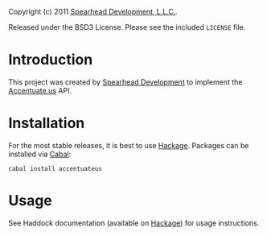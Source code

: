 Copyright (c) 2011 [Spearhead Development, L.L.C.](http://spearheaddev.com/).

Released under the BSD3 License. Please see the included `LICENSE` file.

Introduction
============
This project was created by [Spearhead Development](http://spearheaddev.com/) to
implement the [Accentuate.us](http://accentuate.us/) API.

Installation
============

For the most stable releases, it is best to use [Hackage](http://hackage.haskell.org/package/accentuateus).
Packages can be installed via [Cabal](http://www.haskell.org/cabal/):

    cabal install accentuateus

Usage
=====

See Haddock documentation (available on
[Hackage](http://hackage.haskell.org/package/accentuateus)) for usage
instructions.

